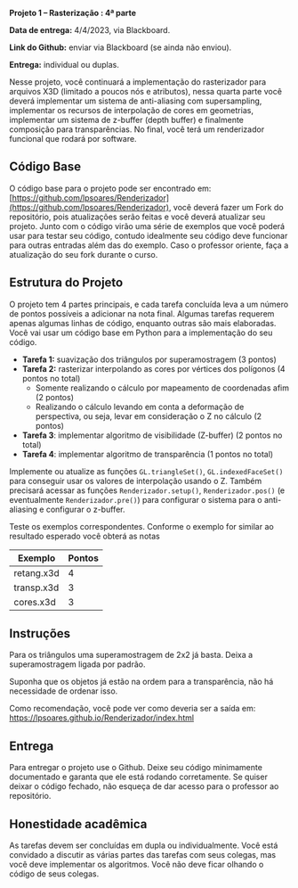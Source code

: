 
**Projeto 1 – Rasterização : 4ª parte**

**Data de entrega:** 4/4/2023, via Blackboard.

**Link do Github:** enviar via Blackboard (se ainda não enviou).

**Entrega:** individual ou duplas.

Nesse projeto, você continuará a implementação do rasterizador para arquivos X3D (limitado a poucos nós e atributos), nessa quarta parte você deverá implementar um sistema de anti-aliasing com supersampling, implementar os recursos de interpolação de cores em geometrias, implementar um sistema de z-buffer (depth buffer) e finalmente composição para transparências. No final, você terá um renderizador funcional que rodará por software.


## Código Base

O código base para o projeto pode ser encontrado em: [https://github.com/lpsoares/Renderizador](https://github.com/lpsoares/Renderizador), você deverá fazer um Fork do repositório, pois atualizações serão feitas e você deverá atualizar seu projeto. Junto com o código virão uma série de exemplos que você poderá usar para testar seu código, contudo idealmente seu código deve funcionar para outras entradas além das do exemplo. Caso o professor oriente, faça a atualização do seu fork durante o curso.


## Estrutura do Projeto

O projeto tem 4 partes principais, e cada tarefa concluída leva a um número de pontos possíveis a adicionar na nota final. Algumas tarefas requerem apenas algumas linhas de código, enquanto outras são mais elaboradas. Você vai usar um código base em Python para a implementação do seu código.


* **Tarefa 1:** suavização dos triângulos por superamostragem (3 pontos)
* **Tarefa 2:** rasterizar interpolando as cores por vértices dos polígonos (4 pontos no total)
    - Somente realizando o cálculo por mapeamento de coordenadas afim (2 pontos)
    - Realizando o cálculo levando em conta a deformação de perspectiva, ou seja, levar em consideração o Z no cálculo (2 pontos)
* **Tarefa 3**: implementar algoritmo de visibilidade (Z-buffer) (2 pontos no total)
* **Tarefa 4**: implementar algoritmo de transparência (1 pontos no total)

Implemente ou atualize as funções `GL.triangleSet()`, `GL.indexedFaceSet()` para conseguir usar os valores de interpolação usando o Z. Também precisará acessar as funções `Renderizador.setup()`, `Renderizador.pos()` (e eventualmente `Renderizador.pre()`) para configurar o sistema para o anti-aliasing e configurar o z-buffer.

Teste os exemplos correspondentes. Conforme o exemplo for similar ao resultado esperado você obterá as notas 

| Exemplo         | Pontos |
|-----------------|--------|
| retang.x3d      | 4      |
| transp.x3d      | 3      |
| cores.x3d       | 3      |

## Instruções

Para os triângulos uma superamostragem de 2x2 já basta. Deixa a superamostragem ligada por padrão.

Suponha que os objetos já estão na ordem para a transparência, não há necessidade de ordenar isso.

Como recomendação, você pode ver como deveria ser a saída em: https://lpsoares.github.io/Renderizador/index.html


## Entrega

Para entregar o projeto use o Github. Deixe seu código minimamente documentado e garanta que ele está rodando corretamente. Se quiser deixar o código fechado, não esqueça de dar acesso para o professor ao repositório.


## Honestidade acadêmica

As tarefas devem ser concluídas em dupla ou individualmente. Você está convidado a discutir as várias partes das tarefas com seus colegas, mas você deve implementar os algoritmos. Você não deve ficar olhando o código de seus colegas.
